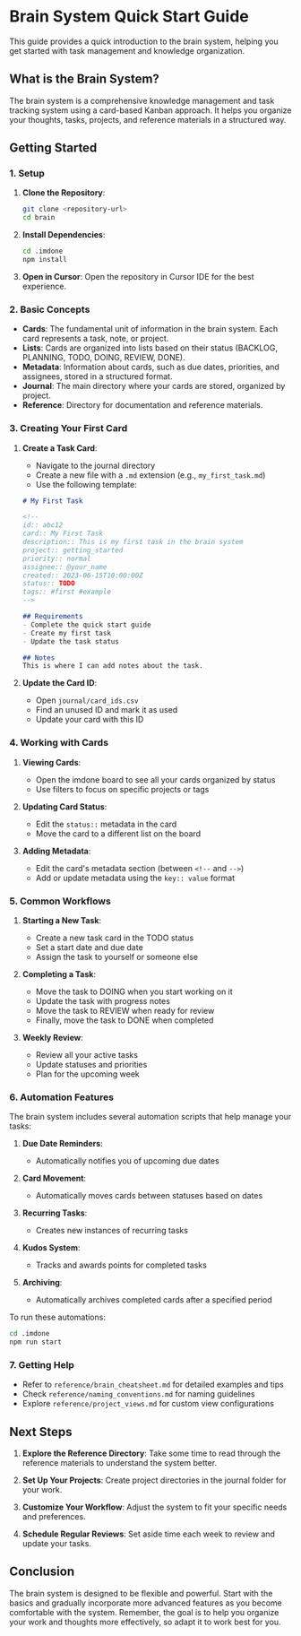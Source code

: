 # Brain System Quick Start Guide

This guide provides a quick introduction to the brain system, helping you get started with task management and knowledge organization.

## What is the Brain System?

The brain system is a comprehensive knowledge management and task tracking system using a card-based Kanban approach. It helps you organize your thoughts, tasks, projects, and reference materials in a structured way.

## Getting Started

### 1. Setup

1. **Clone the Repository**:
   ```bash
   git clone <repository-url>
   cd brain
   ```

2. **Install Dependencies**:
   ```bash
   cd .imdone
   npm install
   ```

3. **Open in Cursor**:
   Open the repository in Cursor IDE for the best experience.

### 2. Basic Concepts

- **Cards**: The fundamental unit of information in the brain system. Each card represents a task, note, or project.
- **Lists**: Cards are organized into lists based on their status (BACKLOG, PLANNING, TODO, DOING, REVIEW, DONE).
- **Metadata**: Information about cards, such as due dates, priorities, and assignees, stored in a structured format.
- **Journal**: The main directory where your cards are stored, organized by project.
- **Reference**: Directory for documentation and reference materials.

### 3. Creating Your First Card

1. **Create a Task Card**:
   - Navigate to the journal directory
   - Create a new file with a `.md` extension (e.g., `my_first_task.md`)
   - Use the following template:

   ```markdown
   # My First Task
   
   <!--
   id:: abc12
   card:: My First Task
   description:: This is my first task in the brain system
   project:: getting_started
   priority:: normal
   assignee:: @your_name
   created:: 2023-06-15T10:00:00Z
   status:: TODO
   tags:: #first #example
   -->
   
   ## Requirements
   - Complete the quick start guide
   - Create my first task
   - Update the task status
   
   ## Notes
   This is where I can add notes about the task.
   ```

2. **Update the Card ID**:
   - Open `journal/card_ids.csv`
   - Find an unused ID and mark it as used
   - Update your card with this ID

### 4. Working with Cards

1. **Viewing Cards**:
   - Open the imdone board to see all your cards organized by status
   - Use filters to focus on specific projects or tags

2. **Updating Card Status**:
   - Edit the `status::` metadata in the card
   - Move the card to a different list on the board

3. **Adding Metadata**:
   - Edit the card's metadata section (between `<!--` and `-->`)
   - Add or update metadata using the `key:: value` format

### 5. Common Workflows

1. **Starting a New Task**:
   - Create a new task card in the TODO status
   - Set a start date and due date
   - Assign the task to yourself or someone else

2. **Completing a Task**:
   - Move the task to DOING when you start working on it
   - Update the task with progress notes
   - Move the task to REVIEW when ready for review
   - Finally, move the task to DONE when completed

3. **Weekly Review**:
   - Review all your active tasks
   - Update statuses and priorities
   - Plan for the upcoming week

### 6. Automation Features

The brain system includes several automation scripts that help manage your tasks:

1. **Due Date Reminders**:
   - Automatically notifies you of upcoming due dates

2. **Card Movement**:
   - Automatically moves cards between statuses based on dates

3. **Recurring Tasks**:
   - Creates new instances of recurring tasks

4. **Kudos System**:
   - Tracks and awards points for completed tasks

5. **Archiving**:
   - Automatically archives completed cards after a specified period

To run these automations:
```bash
cd .imdone
npm run start
```

### 7. Getting Help

- Refer to `reference/brain_cheatsheet.md` for detailed examples and tips
- Check `reference/naming_conventions.md` for naming guidelines
- Explore `reference/project_views.md` for custom view configurations

## Next Steps

1. **Explore the Reference Directory**:
   Take some time to read through the reference materials to understand the system better.

2. **Set Up Your Projects**:
   Create project directories in the journal folder for your work.

3. **Customize Your Workflow**:
   Adjust the system to fit your specific needs and preferences.

4. **Schedule Regular Reviews**:
   Set aside time each week to review and update your tasks.

## Conclusion

The brain system is designed to be flexible and powerful. Start with the basics and gradually incorporate more advanced features as you become comfortable with the system. Remember, the goal is to help you organize your work and thoughts more effectively, so adapt it to work best for you. 